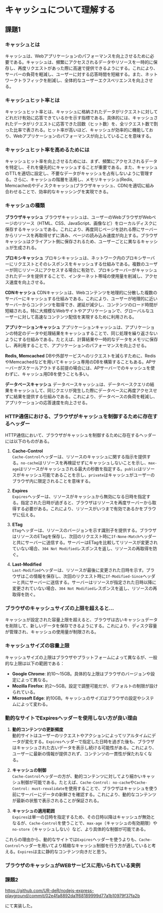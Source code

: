 # キャッシュについて理解する

## 課題1

### キャッシュとは

キャッシュは、Webアプリケーションのパフォーマンスを向上させるために必要である。キャッシュは、頻繁にアクセスされるデータやリソースを一時的に保存し、再度リクエストがあった際に高速で提供できるようにする。これにより、サーバーの負荷を軽減し、ユーザーに対する応答時間を短縮する。また、ネットワークトラフィックを削減し、全体的なユーザーエクスペリエンスを向上させる。

### キャッシュヒット率とは

キャッシュヒット率とは、キャッシュに格納されたデータがリクエストに対してどれだけ有効に応答できているかを示す指標である。具体的には、キャッシュされたデータがリクエストに応答できた回数（ヒット数）を、全リクエスト数で割った比率で表される。ヒット率が高いほど、キャッシュが効率的に機能しており、Webアプリケーションのパフォーマンスが向上していることを意味する。


### キャッシュヒット率を高めるためには
キャッシュヒット率を向上させるためには、まず、頻繁にアクセスされるデータを特定し、それを優先的にキャッシュすることが重要である。また、キャッシュのTTLを適切に設定し、不要なデータがキャッシュを占有しないように管理する。さらに、キャッシュの階層を活用し、メモリキャッシュ(Redis, Memcached)やディスクキャッシュ(ブラウザキャッシュ、CDN)を適切に組み合わせることで、効率的なキャッシングを実現できる。

### キャッシュの種類

**ブラウザキャッシュ**
ブラウザキャッシュは、ユーザーのWebブラウザがWebページのリソース（HTML、CSS、JavaScript、画像など）をローカルディスクに保存するキャッシュである。これにより、再度同じページを訪れる際にサーバーからリソースを再取得せずに済み、ページの読み込み速度が向上する。ブラウザキャッシュはクライアント側に保存されるため、ユーザーごとに異なるキャッシュが生成される。

**プロキシキャッシュ**
プロキシキャッシュは、ネットワーク内のプロキシサーバーにリクエストとそのレスポンスをキャッシュする仕組みである。複数のユーザーが同じリソースにアクセスする場合に有効で、プロキシサーバーがキャッシュされたデータを提供することで、インターネット帯域の使用量を削減し、アクセス速度を向上させる。

**CDNキャッシュ**
CDNキャッシュは、Webコンテンツを地理的に分散した複数のサーバーにキャッシュする仕組みである。これにより、ユーザーが地理的に近いサーバーからコンテンツを取得でき、遅延が減少し、コンテンツのロード時間が短縮される。特に大規模なWebサイトやアプリケーションで、グローバルなユーザーに対して高速なコンテンツ配信を実現するために利用される。

**アプリケーションキャッシュ**
アプリケーションキャッシュは、アプリケーションの特定のデータや処理結果をキャッシュすることで、同じ処理を繰り返さないようにする仕組みである。たとえば、計算結果や一時的なデータをメモリに保存し、再利用することで、アプリケーションのパフォーマンスを向上させる。

**Redis, Memcached**
DBや外部サービスへのリクエストを減らすために、RedisやMemcachedなどを用いてキャッシュ専用のDBを構築することもある。APサーバーがスケールアウトする前提の場合には、APサーバーでのキャッシュを使わずに、キャッシュ用DBを使うことも多い。

**データベースキャッシュ**
データベースキャッシュは、データベースクエリの結果をキャッシュして、同じクエリが発生した際にデータベースに再度アクセスせずに結果を提供する仕組みである。これにより、データベースの負荷を軽減し、アプリケーションの応答速度を向上させる。

### HTTP通信における、ブラウザがキャッシュを制御するために存在するヘッダー

HTTP通信において、ブラウザがキャッシュを制御するために存在するヘッダーには以下のものがある。

1. **Cache-Control**  
   `Cache-Control`ヘッダーは、リソースのキャッシュに関する指示を提供する。`no-cache`はリソースを再検証せずにキャッシュしないことを示し、`max-age`はリソースがキャッシュされる最大の秒数を指定する。`public`はリソースがキャッシュ可能であることを示し、`private`はキャッシュがユーザーのブラウザ内に限定されることを意味する。

2. **Expires**  
   `Expires`ヘッダーは、リソースがキャッシュから無効になる日時を指定する。指定された日時が過ぎると、ブラウザはリソースを再度サーバーから取得する必要がある。これにより、リソースがいつまで有効であるかをブラウザに伝える。

3. **ETag**  
   `ETag`ヘッダーは、リソースのバージョンを示す識別子を提供する。ブラウザはリソースのETagを保存し、次回のリクエスト時に`If-None-Match`ヘッダーと共にサーバーに送信する。サーバーはETagを比較してリソースが変更されていない場合、`304 Not Modified`レスポンスを返し、リソースの再取得を防ぐ。

4. **Last-Modified**  
   `Last-Modified`ヘッダーは、リソースが最後に変更された日時を示す。ブラウザはこの情報を保存し、次回のリクエスト時に`If-Modified-Since`ヘッダーと共にサーバーに送信する。サーバーはリソースが指定された日時以降に変更されていない場合、`304 Not Modified`レスポンスを返し、リソースの再取得を防ぐ。

### ブラウザのキャッシュサイズの上限を超えると...

   キャッシュが設定された容量上限を超えると、ブラウザは古いキャッシュデータを削除して、新しいデータを保存できるようにする。これにより、ディスク容量が管理され、キャッシュの使用量が制限される。


### キャッシュサイズの容量上限

キャッシュサイズの上限はブラウザやプラットフォームによって異なるが、一般的な上限は以下の範囲である：

- **Google Chrome**: 約10〜15GB。具体的な上限はブラウザのバージョンや設定によって異なる。
- **Mozilla Firefox**: 約2〜5GB。設定で調整可能だが、デフォルトの制限が設けられている。
- **Microsoft Edge**: 約10GB。キャッシュのサイズはブラウザの設定やシステムによって変わる。

### 動的なサイトでExpiresヘッダーを使用しない方が良い理由

1. **動的コンテンツの更新頻度**  
   動的サイトはユーザーのリクエストやアクションによってリアルタイムにデータが変化する。`Expires`ヘッダーで指定した日時を過ぎた後も、ブラウザはキャッシュされた古いデータを表示し続ける可能性がある。これにより、ユーザーに最新の情報が提供されず、コンテンツの一貫性が保たれなくなる。

1. **キャッシュの制御**  
   `Cache-Control`ヘッダーの方が、動的コンテンツに対してより細かいキャッシュ制御が可能である。たとえば、`Cache-Control: no-cache`や`Cache-Control: must-revalidate`を使用することで、ブラウザはキャッシュを使う前にサーバーにデータの新鮮さを確認する。これにより、動的なコンテンツが最新の状態で表示されることが保証される。

1. **キャッシュの適用範囲**  
   `Expires`は単一の日時を指定するため、その日時以降はキャッシュが無効となるが、`Cache-Control`を使うことで、`max-age`（キャッシュの有効期限）や`no-store`（キャッシュしない）など、より具体的な制御が可能である。

これらの理由から、動的なサイトでは`Expires`ヘッダーを使うよりも、`Cache-Control`ヘッダーを用いてより精緻なキャッシュ制御を行う方が適していると考える。`Expires`は主に静的なコンテンツ向きだと思う。


### ブラウザのキャッシュがWEBサービスに用いられている実例


### 課題2

https://github.com/UR-deR/nodejs-express-playground/commit/02e4fa8892da1f68189999d77a1b10979f37fa2b

にて実装した。
